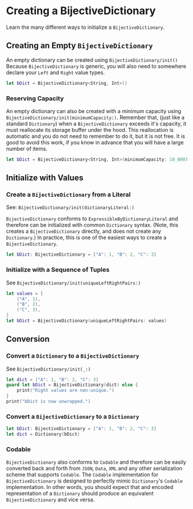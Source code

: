 # Creating a BijectiveDictionary

Learn the many different ways to initialize a `BijectiveDictionary`.

## Creating an Empty `BijectiveDictionary`
An empty dictionary can be created using ``BijectiveDictionary/init()``
Because `BijectiveDictionary` is generic, you will also need to somewhere declare your `Left` and `Right` value types. 

```swift
let bDict = BijectiveDictionary<String, Int>()
```

### Reserving Capacity
An empty dictionary can also be created with a minimum capacity using ``BijectiveDictionary/init(minimumCapacity:)``. Remember that, (just like a standard `Dictionary`) when a `BijectiveDictionary` exceeds it's capacity, it must reallocate its storage buffer under the hood. This reallocation is automatic and you do not need to remember to do it, but it is not free. It is good to avoid this work, if you know in advance that you will have a large number of items. 

```swift
let bDict = BijectiveDictionary<String, Int>(minimumCapacity: 10_000)
```

## Initialize with Values
### Create a `BijectiveDictionary` from a Literal
See: ``BijectiveDictionary/init(dictionaryLiteral:)``

``BijectiveDictionary`` conforms to `ExpressibleByDictionaryLiteral` and therefore can be initialized with common `Dictionary` syntax. (Note, this creates a `BijectiveDictionary` directly, and does not create any `Dictionary`.) In practice, this is one of the easiest ways to create a `BijectiveDictionary`.  
```swift
let bDict: BijectiveDictionary = ["A": 1, "B": 2, "C": 3]
```


### Initialize with a Sequence of Tuples
See ``BijectiveDictionary/init(uniqueLeftRightPairs:)``
```swift
let values = [
    ("A", 1),
    ("B", 2),
    ("C", 3),
]
let bDict = BijectiveDictionary(uniqueLeftRightPairs: values)
```

## Conversion
### Convert a `Dictionary` to a `BijectiveDictionary`
See ``BijectiveDictionary/init(_:)``

```swift
let dict = ["A": 1, "B": 2, "C": 3]
guard let bDict = BijectiveDictionary(dict) else {
    print("Right values are non-unique.")
}
print("bDict is now unwrapped.")
```

### Convert a `BijectiveDictionary` to a `Dictionary`
```swift
let bDict: BijectiveDictionary = ["A": 1, "B": 2, "C": 3] 
let dict = Dictionary(bDict) 
```

### Codable
`BijectiveDictionary` also conforms to `Codable` and therefore can be easily converted back and forth from `JSON`, `Data`, `XML` and any other serialization scheme that supports `Codable`. The `Codable` implementation for `BijectiveDictionary` is designed to perfectly mimic `Dictionary`'s `Codable` implementation. In other words, you should expect that and encoded representation of a `Dictionary` should produce an equivalent `BijectiveDictionary` and vice versa. 
